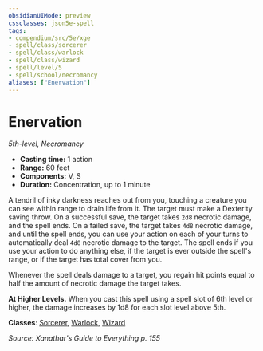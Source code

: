 ```yaml
---
obsidianUIMode: preview
cssclasses: json5e-spell
tags:
- compendium/src/5e/xge
- spell/class/sorcerer
- spell/class/warlock
- spell/class/wizard
- spell/level/5
- spell/school/necromancy
aliases: ["Enervation"]
---
```

# Enervation
*5th-level, Necromancy*  

- **Casting time:** 1 action
- **Range:** 60 feet
- **Components:** V, S
- **Duration:** Concentration, up to 1 minute

A tendril of inky darkness reaches out from you, touching a creature you can see within range to drain life from it. The target must make a Dexterity saving throw. On a successful save, the target takes `2d8` necrotic damage, and the spell ends. On a failed save, the target takes `4d8` necrotic damage, and until the spell ends, you can use your action on each of your turns to automatically deal `4d8` necrotic damage to the target. The spell ends if you use your action to do anything else, if the target is ever outside the spell's range, or if the target has total cover from you.

Whenever the spell deals damage to a target, you regain hit points equal to half the amount of necrotic damage the target takes.

**At Higher Levels.** When you cast this spell using a spell slot of 6th level or higher, the damage increases by 1d8 for each slot level above 5th.

**Classes**: [Sorcerer](/compendium/classes/sorcerer.md), [Warlock](/compendium/classes/warlock.md), [Wizard](/compendium/classes/wizard.md)

*Source: Xanathar's Guide to Everything p. 155*
